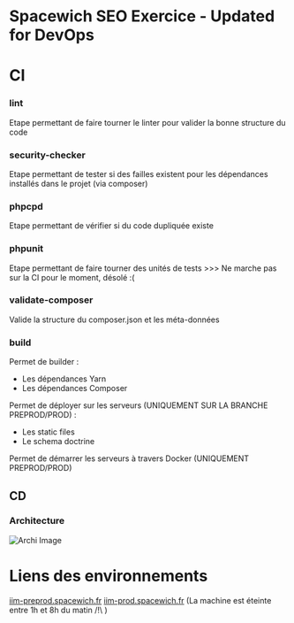 # Spacewich SEO Exercice - Updated for DevOps

# CI

### lint

Etape permettant de faire tourner le linter pour valider la bonne structure du code

### security-checker

Etape permettant de tester si des failles existent pour les dépendances installés dans le projet (via composer)

### phpcpd

Etape permettant de vérifier si du code dupliquée existe

### phpunit

Etape permettant de faire tourner des unités de tests >>> Ne marche pas sur la CI pour le moment, désolé :(

### validate-composer

Valide la structure du composer.json et les méta-données

### build 

Permet de builder :

- Les dépendances Yarn
- Les dépendances Composer

Permet de déployer sur les serveurs (UNIQUEMENT SUR LA BRANCHE PREPROD/PROD) :

- Les static files
- Le schema doctrine

Permet de démarrer les serveurs à travers Docker (UNIQUEMENT PREPROD/PROD)


## CD

### Architecture

![Archi Image](https://i.ibb.co/3f9GgwH/Capture.png)


# Liens des environnements

[iim-preprod.spacewich.fr](iim-preprod.spacewich.fr)
[iim-prod.spacewich.fr](iim-prod.spacewich.fr)
(La machine est éteinte entre 1h et 8h du matin /!\ )
